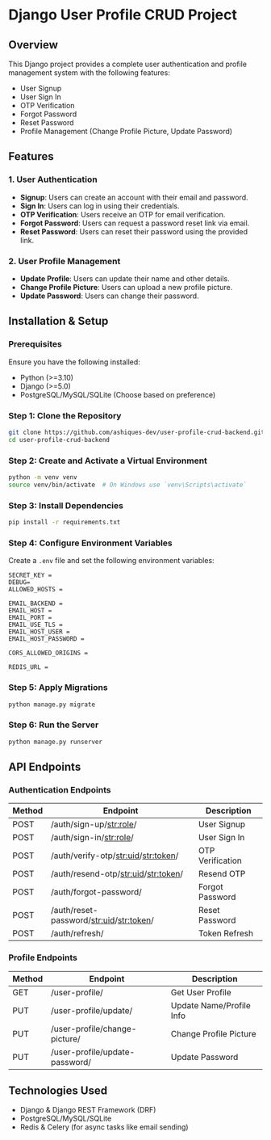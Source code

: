 # Django User Profile CRUD Project

## Overview
This Django project provides a complete user authentication and profile management system with the following features:

- User Signup
- User Sign In
- OTP Verification
- Forgot Password
- Reset Password
- Profile Management (Change Profile Picture, Update Password)

## Features

### 1. User Authentication
- **Signup**: Users can create an account with their email and password.
- **Sign In**: Users can log in using their credentials.
- **OTP Verification**: Users receive an OTP for email verification.
- **Forgot Password**: Users can request a password reset link via email.
- **Reset Password**: Users can reset their password using the provided link.

### 2. User Profile Management
- **Update Profile**: Users can update their name and other details.
- **Change Profile Picture**: Users can upload a new profile picture.
- **Update Password**: Users can change their password.

## Installation & Setup

### Prerequisites
Ensure you have the following installed:
- Python (>=3.10)
- Django (>=5.0)
- PostgreSQL/MySQL/SQLite (Choose based on preference)

### Step 1: Clone the Repository
```bash
git clone https://github.com/ashiques-dev/user-profile-crud-backend.git
cd user-profile-crud-backend
```

### Step 2: Create and Activate a Virtual Environment
```bash
python -m venv venv
source venv/bin/activate  # On Windows use `venv\Scripts\activate`
```

### Step 3: Install Dependencies
```bash
pip install -r requirements.txt
```

### Step 4: Configure Environment Variables
Create a `.env` file and set the following environment variables:
```env
SECRET_KEY = 
DEBUG=
ALLOWED_HOSTS = 

EMAIL_BACKEND = 
EMAIL_HOST = 
EMAIL_PORT = 
EMAIL_USE_TLS = 
EMAIL_HOST_USER =
EMAIL_HOST_PASSWORD =

CORS_ALLOWED_ORIGINS = 

REDIS_URL =
```

### Step 5: Apply Migrations
```bash
python manage.py migrate
```

### Step 6: Run the Server
```bash
python manage.py runserver
```

## API Endpoints

### Authentication Endpoints
| Method | Endpoint                 | Description         |
|--------|--------------------------|---------------------|
| POST   | /auth/sign-up/<str:role>/ | User Signup        |
| POST   | /auth/sign-in/<str:role>/ | User Sign In       |
| POST   | /auth/verify-otp/<str:uid>/<str:token>/ | OTP Verification   |
| POST   | /auth/resend-otp/<str:uid>/<str:token>/ | Resend OTP        |
| POST   | /auth/forgot-password/   | Forgot Password    |
| POST   | /auth/reset-password/<str:uid>/<str:token>/ | Reset Password     |
| POST   | /auth/refresh/           | Token Refresh      |

### Profile Endpoints
| Method | Endpoint                     | Description                |
|--------|------------------------------|----------------------------|
| GET    | /user-profile/                | Get User Profile          |
| PUT    | /user-profile/update/         | Update Name/Profile Info  |
| PUT    | /user-profile/change-picture/ | Change Profile Picture    |
| PUT    | /user-profile/update-password/| Update Password          |

## Technologies Used
- Django & Django REST Framework (DRF)
- PostgreSQL/MySQL/SQLite
- Redis & Celery (for async tasks like email sending)

